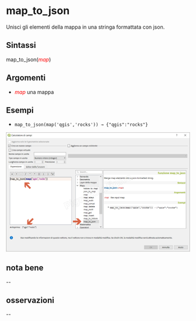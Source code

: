 # map_to_json

Unisci gli elementi della mappa in una stringa formattata con json.

## Sintassi

map_to_json(_<span style="color:red;">map</span>_)

## Argomenti

* _<span style="color:red;">map</span>_ una mappa

## Esempi

* `map_to_json(map('qgis','rocks')) → {"qgis":"rocks"}`

![](../../img/maps/map_to_json/map_to_json1.png)

## nota bene

--

## osservazioni

--

